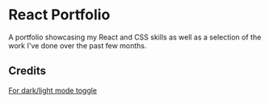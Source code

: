 # React Portfolio

A portfolio showcasing my React and CSS skills as well as a selection of the work I've done over the past few months.

## Credits

[For dark/light mode toggle](https://reactjsexample.com/day-and-night-light-dark-theme-switch-with-pretty-cool-animation-for-react/)
